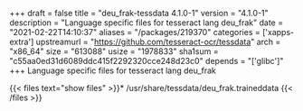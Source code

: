+++
draft = false
title = "deu_frak-tessdata 4.1.0-1"
version = "4.1.0-1"
description = "Language specific files for tesseract lang deu_frak"
date = "2021-02-22T14:10:37"
aliases = "/packages/219370"
categories = ['xapps-extra']
upstreamurl = "https://github.com/tesseract-ocr/tessdata"
arch = "x86_64"
size = "613088"
usize = "1978833"
sha1sum = "c55aa0ed31d6089ddc415f2292320cce248d23c0"
depends = "['glibc']"
+++
Language specific files for tesseract lang deu_frak

{{< files text="show files" >}}* /usr/share/tessdata/deu_frak.traineddata
{{< /files >}}